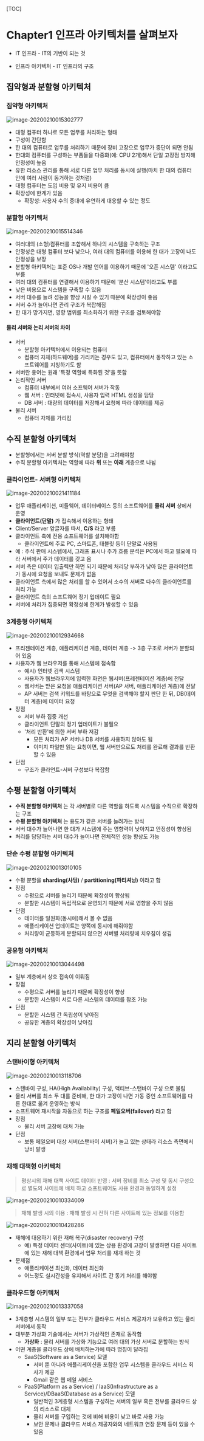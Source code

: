 [TOC]

# Chapter1 인프라 아키텍처를 살펴보자

- IT 인프라 - IT의 기반이 되는 것 

- 인프라 아키텍처 - IT 인프라의 구조 



## 집약형과 분할형 아키텍처

### 집약형 아키텍처

![image-20200210015302777](https://tva1.sinaimg.cn/large/0082zybpgy1gbqmw7m60bj318n0rs7eq.jpg)

- 대형 컴퓨터 하나로 모든 업무를 처리하는 형태
- 구성이 간단함 
- 한 대의 컴퓨터로 업무를 처리하기 때문에 장비 고장으로 업무가 중단이 되면 안됨
- 한대의 컴퓨터를 구성하는 부품들을 다중화(예: CPU 2개)해서 단일 고장점 방지해 안정성이 높음
- 유한 리소스 관리를 통해 서로 다른 업무 처리를 동시에 실행(마치 한 대의 컴퓨터 안에 여러 사람이 동거하는 것처럼)
- 대형 컴퓨터는 도입 비용 및 유지 비용이 큼
- 확장성에 한계가 있음 
  - 확장성: 사용자 수의 증대에 유연하게 대응할 수 있는 정도



### 분할형 아키텍처 

![image-20200210015514346](https://tva1.sinaimg.cn/large/0082zybpgy1gbqmyn2wgoj31870rs14r.jpg)

- 여러대의 (소형)컴퓨터를 조합해서 하나의 시스템을 구축하는 구조 
- 안정성은 대형 컴퓨터 보다 낮으나, 여러 대의 컴퓨터를 이용해 한 대가 고장이 나도 안정성을 보장
- 분할형 아키텍처는 표준 OS나 개발 언어를 이용하기 때문에 '오픈 시스템' 이라고도 부름
- 여러 대의 컴퓨터를 연결해서 이용하기 때문에 '분산 시스템'이라고도 부름 
- 낮은 비용으로 시스템을 구축할 수 있음
- 서버 대수를 늘려 성능을 향상 시킬 수 있기 때문에 확장성이 좋음
- 서버 수가 늘어나면 관리 구조가 복잡해짐
- 한 대가 망가지면, 영향 범위를 최소화하기 위한 구조를 검토해야함



#### 물리 서버와 논리 서버의 차이

- 서버
  - 분할형 아키텍처에서 이용되는 컴퓨터
  - 컴퓨터 자체(하드웨어)를 가리키는 경우도 있고, 컴퓨터에서 동작하고 있는 소프트웨어를 지칭하기도 함
- 서버란 용어는 원래 '특정 역할에 특화된 것'을 뜻함 
- 논리적인 서버
  - 컴퓨터 내부에서 여러 소프웨어 서버가 작동
  - 웹 서버 : 인터넷에 접속시, 사용자 입력 HTML 생성을 담당
  - DB 서버 : 대량의 데이터를 저장해서 요청에 따라 데이터를 제공
- 물리 서버 
  - 컴퓨터 자체를 가리킴 



## 수직 분할형 아키텍처

- 분할형에서는 서버 분할 방식(역할 분담)을 고려해야함 
- 수직 분할형 아키텍처는 역할에 따라 **위** 또는 **아래** 계층으로 나뉨



### 클라이언트- 서버형 아키텍처 

![image-20200210021411184](https://tva1.sinaimg.cn/large/0082zybpgy1gbqnigog2ej31ig0rsngg.jpg)

- 업무 애플리케이션, 미들웨어, 데이터베이스 등의 소프트웨어를 **물리 서버** 상에서 운영
- **클라이언트(단말)** 가 접속해서 이용하는 형태 
- Client/Server 앞글자를 따서, **C/S** 라고 부름 
- 클라이언트 측에 전용 소프트웨어를 설치해야함 
  - 클라이언트에 주로 PC, 스마트폰, 태블릿 등이 단말로 사용됨
- 예 : 주식 판매 시스템에서, 그래프 표시나 주가 흐름 분석은 PC에서 하고 필요에 따라 서버에서 주가 데이터를 갖고 옴 
- 서버 측은 데이터 입출력만 하면 되기 때문에 처리당 부하가 낮아 많은 클라이언트가 동시에 요청을 보내도 문제가 없음
- 클라이언트 측에서 많은 처리를 할 수 있어서 소수의 서버로 다수의 클라이언트를 처리 가능
- 클라이언트 측의 소프트웨어 정기 업데이트 필요
- 서버에 처리가 집중되면 확정성에 한계가 발생할 수 있음



### 3계층형 아키텍처

![image-20200210012934668](https://tva1.sinaimg.cn/large/0082zybpgy1gbqm7t3lg7j32620rsb0e.jpg)

- 프리젠테이션 계층, 애플리케이션 계층, 데이터 계층 -> 3층 구조로 서버가 분할되어 있음 
- 사용자가 웹 브라우저를 통해 시스템에 접속함 
  - 예시) 인터넷 검색 시스템
  - 사용자가 웹브라우저에 입력한 화면은 웹서버(프레젠테이션 계층)에 전달
  - 웹서버는 받은 요청을 애플리케이션 서버(AP 서버, 애플리케이션 계층)에 전달
  - AP 서버는 검색 키워드를 바탕으로 무엇을 검색해야 할지 판단 한 뒤, DB(데이터 계층)에 데이터 요청
- 장점
  - 서버 부하 집중 개선
  - 클라이언트 단말의 정기 업데이트가 불필요
  - '처리 반환'에 의한 서버 부하 저감
    - 모든 처리가 AP 서버나 DB 서버를 사용하지 않아도 됨
    - 이미지 파일만 읽는 요청이면, 웹 서버만으로도 처리를 완료해 결과를 반환할 수 있음
- 단점
  - 구조가 클라언트-서버 구성보다 복잡함



## 수평 분할형 아키텍처 

- **수직 분할형 아키텍처** 는 각 서버별로 다른 역할을 하도록 시스템을 수직으로 확장하는 구조 
- **수평 분할형 아키텍처** 는 용도가 같은 서버를 늘려가는 방식 
- 서버 대수가 늘어나면 한 대가 시스템에 주는 영향력이 낮아지고 안정성이 향상됨 
- 처리를 담당하는 서버 대수가 늘어나면 전체적인 성능 향상도 가능 



### 단순 수평 분할형 아키텍처 

![image-20200210013010105](https://tva1.sinaimg.cn/large/0082zybpgy1gbqm8mmbtpj32bm0rsats.jpg)

- 수평 분할을 **sharding(샤딩)** / **partitioning(파티셔닝)** 이라고 함
- 장점
  - 수평으로 서버를 늘리기 때문에 확장성이 향상됨
  - 분할한 시스템이 독립적으로 운영되기 때문에 서로 영향을 주지 않음
- 단점
  - 데이터를 일원화(동시에)해서 볼 수 없음
  - 애플리케이션 업데이트는 양쪽에 동시에 해줘야함
  - 처리량이 균등하게 분할되지 않으면 서버별 처리량에 치우침이 생김



### 공유형 아키텍처 

![image-20200210013044498](https://tva1.sinaimg.cn/large/0082zybpgy1gbqnn6xivtj323g0rstv7.jpg)

- 일부 계층에서 상호 접속이 이뤄짐
- 장점
  - 수평으로 서버를 늘리기 때문에 확장성이 향상
  - 분할한 시스템이 서로 다른 시스템의 데이터를 참조 가능
- 단점
  - 분할한 시스템 간 독립성이 낮아짐
  - 공유한 계층의 확장성이 낮아짐 



## 지리 분할형 아키텍처

### 스탠바이형 아키텍처 

![image-20200210013118706](https://tva1.sinaimg.cn/large/0082zybpgy1gbqm9tjianj31v70rsdt7.jpg)

- 스탠바이 구성, HA(High Availability) 구성, 액티브-스탠바이 구성 으로 불림
- 물리 서버를 최소 두 대를 준비해, 한 대가 고장이 나면 가동 중인 소프트웨어를 다른 한대로 옮겨 운영하는 방식
- 소프트웨어 재시작을 자동으로 하는 구조를 **페일오버(failover)** 라고 함 
- 장점
  - 물리 서버 고장에 대처 가능
- 단점
  - 보통 페일오버 대상 서버(스탠바이 서버)가 놀고 있는 상태라 리소스 측면에서 낭비 발생  



### 재해 대책형 아키텍처 

> 평상시의 재해 대책 사이트 데이터 반영 : 서버 장비를 최소 구성 및 동시 구성으로 별도의 사이트에 배치 하고 소프트웨어도 사용 환경과 동일하게 설정 

![image-20200210010334009](https://tva1.sinaimg.cn/large/0082zybpgy1gbqlgsbr98j31od0rsk3i.jpg)



> 재해 발생 시의 이용 : 재해 발생 시 전혀 다른 사이트에 있는 정보를 이용함 

![image-20200210010428286](https://tva1.sinaimg.cn/large/0082zybpgy1gbqlho1jwnj31eb0rsan0.jpg)



- 재해에 대응하기 위한 재해 복구(disaster recovery) 구성
  - 예) 특정 데이터 센터(사이트)에 있는 상용 환경에 고장이 발생하면 다른 사이트에 있는 재해 대책 환경에서 업무 처리를 재개 하는 것
- 문제점
  - 애플리케이션 최신화, 데이터 최신화 
  - 어느정도 실시간성을 유지해서 사이트 간 동기 처리를 해야함 



### 클라우드형 아키텍처

![image-20200210013337058](https://tva1.sinaimg.cn/large/0082zybpgy1gbqmc0197lj31ut0rsay0.jpg)

- 3계층형 시스템의 일부 또는 전부가 클라우드 서비스 제공자가 보유하고 있는 물리 서버에서 동작
- 대부분 가상화 기술에서는 서버가 가상적인 존재로 동작함 
  - **가상화** : 물리 서버를 가상화 기능으로 여러 대의 가상 서버로 분할하는 방식
- 어떤 계층을 클라우드 상에 배치하는가에 따라 명칭이 달라짐 
  - SaaS(Software as a Service) 모델
    - 서버 뿐 아니라 애플리케이션을 포함한 업무 시스템을 클라우드 서비스 회사가 제공
    - Gmail 같은 웹 메일 서비스
  - PaaS(Platform as a Service) / IaaS(Infrastructure as a Service)/DBaaS(Database as a Service)  모델
    - 일반적인 3계층형 시스템을 구성하는 서버의 일부 혹은 전부를 클라우드 상의 리소스로 대체 
    - 물리 서버를 구입하는 것에 비해 비용이 낮고 바로 사용 가능 
    - 보안 문제나 클라우드 서비스 제공자와의 네트워크 연장 문제 등이 있을 수 있음